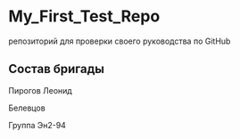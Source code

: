 # My_First_Test_Repo
репозиторий для проверки своего руководства по GitHub

## Состав бригады
Пирогов Леонид

Белевцов

Группа Эн2-94
